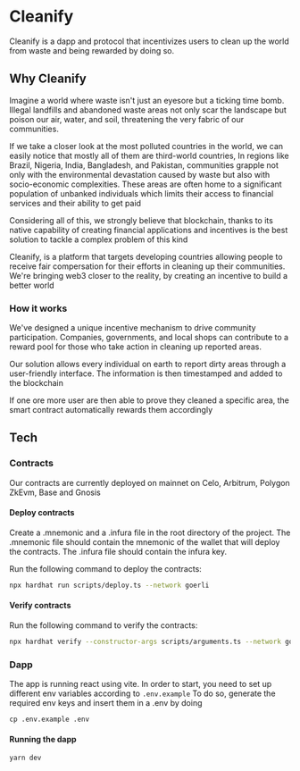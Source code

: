 # Cleanify

Cleanify is a dapp and protocol that incentivizes users to clean up the world from waste and being rewarded by doing so.

## Why Cleanify

Imagine a world where waste isn't just an eyesore but a ticking time bomb. Illegal landfills and abandoned waste areas not only scar the landscape but poison our air, water, and soil, threatening the very fabric of our communities. 

If we take a closer look at the most polluted countries in the world, we can easily notice that mostly all of them are third-world countries, In regions like Brazil, Nigeria, India, Bangladesh, and Pakistan, communities grapple not only with the environmental devastation caused by waste but also with socio-economic complexities. These areas are often home to a significant population of unbanked individuals which limits their access to financial services and their ability to get paid

Considering all of this, we strongly believe that blockchain, thanks to its native capability of creating financial applications and incentives  is  the best solution to tackle a complex problem of this kind 

Cleanify, is a platform that targets developing countries allowing people to receive fair compersation for their efforts in cleaning up their communities. We're bringing web3 closer to the reality, by creating an incentive to build a better world

### How it works 

We've designed a unique incentive mechanism to drive community participation. Companies, governments, and local shops can contribute to a reward pool for those who take action in cleaning up reported areas. 

Our solution allows every individual on earth to report dirty areas through a user-friendly interface. The information is then timestamped and added to the blockchain

If one ore more user are then able to prove they cleaned a specific area, the smart contract automatically rewards them accordingly 


## Tech
### Contracts 

Our contracts are currently deployed on mainnet on Celo, Arbitrum, Polygon ZkEvm, Base and Gnosis

#### Deploy contracts


Create a .mnemonic and a .infura file in the root directory of the project. The .mnemonic file should contain the mnemonic of the wallet that will deploy the contracts. The .infura file should contain the infura key.

Run the following command to deploy the contracts:

```bash
npx hardhat run scripts/deploy.ts --network goerli
```

#### Verify contracts

Run the following command to verify the contracts:

```bash
npx hardhat verify --constructor-args scripts/arguments.ts --network goerli DEPLOYED_CONTRACT_ADDRESS


```

### Dapp

The app is running react using vite. In order to start, you need to set up different env variables according to `.env.example`
To do so, generate the required env keys and insert them in a .env by doing 

```
cp .env.example .env
```

#### Running the dapp

```
yarn dev
```
